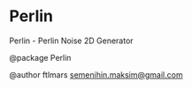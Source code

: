 # Perlin
Perlin - Perlin Noise 2D Generator

@package Perlin

@author ftlmars  <semenihin.maksim@gmail.com>
 
